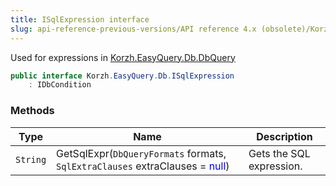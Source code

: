 ```yaml
---
title: ISqlExpression interface
slug: api-reference-previous-versions/API reference 4.x (obsolete)/Korzh.EasyQuery.Db namespace/isqlexpression-interface
---
```



Used for expressions in [Korzh.EasyQuery.Db.DbQuery](/api-reference-4x/korzh-easyquery-db-namespace/dbquery-class)
```csharp
public interface Korzh.EasyQuery.Db.ISqlExpression
    : IDbCondition

```

### Methods

| Type | Name | Description | 
| --- | --- | --- | 
| `String` | GetSqlExpr(`DbQueryFormats` formats, `SqlExtraClauses` extraClauses = <span style='color: blue'>null</span>) | Gets the SQL expression. |